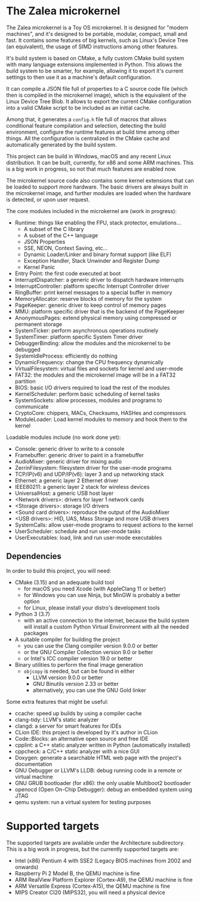 # The Zalea microkernel

The Zalea microkernel is a Toy OS microkernel. It is designed for "modern
machines", and it's designed to be portable, modular, compact, small and fast.
It contains some features of big kernels, such as Linux's Device Tree (an
equivalent), the usage of SIMD instructions among other features.

It's build system is based on CMake, a fully custom CMake build system with many
language extensions implemented in Python. This allows the build system to be
smarter, for example, allowing it to export it's current settings to then use it
as a machine's default configuration.

It can compile a JSON file full of properties to a C source code file (which
then is compiled in the microkernel image), which is the equivalent of the Linux
Device Tree Blob. It allows to export the current CMake configuration into a
valid CMake script to be included as an initial cache.

Among that, it generates a `config.h` file full of macros that allows
conditional feature compilation and selection, detecting the build environment,
configure the runtime features at build time among other things. All the
configuration is centralized in the CMake cache and automatically generated by
the build system.

This project can be build in Windows, macOS and any recent Linux distribution.
It can be built, currently, for x86 and some ARM machines. This is a big work in
progress, so not that much features are enabled now.

The microkernel source code also contains some kernel extensions that can be
loaded to support more hardware. The basic drivers are always built in the
microkernel image, and further modules are loaded when the hardware is detected,
or upon user request.

The core modules included in the microkernel are (work in progress):
- Runtime: things like enabling the FPU, stack protector, emulations...
  - A subset of the C library
  - A subset of the C++ language
  - JSON Properties
  - SSE, NEON, Context Saving, etc...
  - Dynamic Loader/Linker and binary format support (like ELF)
  - Exception Handler, Stack Unwinder and Register Dump
  - Kernel Panic
- Entry Point: the first code executed at boot
- InterruptDispatcher: a generic driver to dispatch hardware interrupts
- InterruptController: platform specific Interrupt Controller driver
- RingBuffer: print kernel messages to a special buffer in memory
- MemoryAllocator: reserve blocks of memory for the system
- PageKeeper: generic driver to keep control of memory pages
- MMU: platform specific driver that is the backend of the PageKeeper
- AnonymousPages: extend physical memory using compressed or permanent storage
- SystemTicker: perform asynchronous operations routinely
- SystemTimer: platform specific System Timer driver
- DebuggerBinding: allow the modules and the microkernel to be debugged
- SystemIdleProcess: efficiently do nothing
- DynamicFrequency: change the CPU frequency dynamically
- VirtualFilesystem: virtual files and sockets for kernel and user-mode
- FAT32: the modules and the microkernel image will be in a FAT32 partition
- BIOS: basic I/O drivers required to load the rest of the modules
- KernelScheduler: perform basic scheduling of kernel tasks
- SystemSockets: allow processes, modules and programs to communicate
- CryptoCore: chippers, MACs, Checksums, HASHes and compressors
- ModuleLoader: Load kernel modules to memory and hook them to the kernel

Loadable modules include (no work done yet):
- Console: generic driver to write to a console
- Framebuffer: generic driver to paint in a framebuffer
- AudioMixer: generic driver for mixing audio
- ZerrinFilesystem: filesystem driver for the user-mode programs
- TCP/IP(v6) and UDP/IP(v6): layer 3 and up networking stack
- Ethernet: a generic layer 2 Ethernet driver
- IEEE80211: a generic layer 2 stack for wireless devices
- UniversalHost: a generic USB host layer
- \<Network drivers>: drivers for layer 1 network cards
- \<Storage drivers>: storage I/O drivers
- \<Sound card drivers>: reproduce the output of the AudioMixer
- \<USB drivers>: HID, UAS, Mass Storage and more USB drivers
- SystemCalls: allow user-mode programs to request actions to the kernel
- UserScheduler: schedule and run user-mode tasks
- UserExecutables: load, link and run user-mode executables

## Dependencies

In order to build this project, you will need:

- CMake (3.15) and an adequate build tool
  - for macOS you need Xcode (with AppleClang 11 or better)
  - for Windows you can use Ninja, but MinGW is probably a better option
  - for Linux, please install your distro's development tools
- Python 3 (3.7)
  - with an active connection to the internet, because the build system will
    install a custom Python Virtual Environment with all the needed packages
- A suitable compiler for building the project
  - you can use the Clang compiler version 9.0.0 or better
  - or the GNU Compiler Collection version 9.0 or better
  - or Intel's ICC compiler version 19.0 or better
- Binary utilities to perform the final image generation
  - `objcopy` is needed, but can be found in either
    - LLVM version 9.0.0 or better
    - GNU Binutils version 2.33 or better
    - alternatively, you can use the GNU Gold linker

Some extra features that might be useful:

- ccache: speed up builds by using a compiler cache
- clang-tidy: LLVM's static analyzer
- clangd: a server for smart features for IDEs
- CLion IDE: this project is developed by it's author in CLion
- Code::Blocks: an alternative open source and free IDE
- cpplint: a C++ static analyzer written in Python (automatically installed)
- cppcheck: a C/C++ static analyzer with a nice GUI
- Doxygen: generate a searchable HTML web page with the project's documentation
- GNU Debugger or LLVM's LLDB: debug running code in a remote or virtual machine
- GNU GRUB bootloader (for x86): the only usable Multiboot2 bootloader
- openocd (Open On-Chip Debugger): debug an embedded system using JTAG
- qemu system: run a virtual system for testing purposes 

# Supported targets

The supported targets are available under the Architecture subdirectory. This is
a big work in progress, but the currently supported targets are:

- Intel (x86) Pentium 4 with SSE2 (Legacy BIOS machines from 2002 and onwards)
- Raspberry Pi 2 Model B, the QEMU machine is fine
- ARM RealView Platform Explorer (Cortex-A9), the QEMU machine is fine
- ARM Versatile Express (Cortex-A15), the QEMU machine is fine
- MIPS Creator CI20 (MIPS32), you will need a physical device
